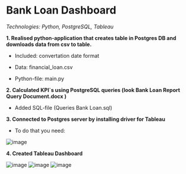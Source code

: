 # Bank Loan Dashboard

*Technologies: Python, PostgreSQL, Tableau*

**1. Realised python-application that creates table in Postgres DB and downloads data from csv to table.**

  - Included: convertation date format
   
 -  Data: financial_loan.csv
   
 -  Python-file: main.py

**2. Calculated KPI`s using PostgreSQL queries (look Bank Loan Report Query Document.docx )**
   
 -  Added SQL-file (Queries Bank Loan.sql)

**3. Connected to Postgres server by installing driver for Tableau**
   
 -  To do that you need:

![image](https://github.com/user-attachments/assets/87e26df8-4857-46ec-86fe-76e64f32bed9)


**4. Created Tableau Dashboard**
   
![image](https://github.com/user-attachments/assets/b91b2f04-4020-4163-977f-9c434a07f334)
![image](https://github.com/user-attachments/assets/b9ae653e-f18a-4015-a498-a72e07528481)
![image](https://github.com/user-attachments/assets/5dede12e-7e98-481e-bf61-90c47c163668)

